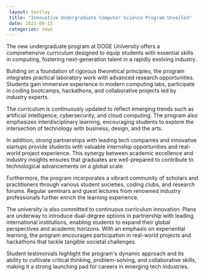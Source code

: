 ```yaml
---
 layout: textlay
 title: "Innovative Undergraduate Computer Science Program Unveiled"
 date: 2023-09-15
 categories: news 
---
```


The new undergraduate program at DOGE University offers a comprehensive curriculum designed to equip students with essential skills in computing, fostering next-generation talent in a rapidly evolving industry.

Building on a foundation of rigorous theoretical principles, the program integrates practical laboratory work with advanced research opportunities. Students gain immersive experience in modern computing labs, participate in coding bootcamps, hackathons, and collaborative projects led by industry experts.

The curriculum is continuously updated to reflect emerging trends such as artificial intelligence, cybersecurity, and cloud computing. The program also emphasizes interdisciplinary learning, encouraging students to explore the intersection of technology with business, design, and the arts.

In addition, strong partnerships with leading tech companies and innovative startups provide students with valuable internship opportunities and real-world project experience. This synergy between academic excellence and industry insights ensures that graduates are well-prepared to contribute to technological advancements on a global scale.

Furthermore, the program incorporates a vibrant community of scholars and practitioners through various student societies, coding clubs, and research forums. Regular seminars and guest lectures from renowned industry professionals further enrich the learning experience.

The university is also committed to continuous curriculum innovation. Plans are underway to introduce dual-degree options in partnership with leading international institutions, enabling students to expand their global perspectives and academic horizons. With an emphasis on experiential learning, the program encourages participation in real-world projects and hackathons that tackle tangible societal challenges.

Student testimonials highlight the program's dynamic approach and its ability to cultivate critical thinking, problem-solving, and collaborative skills, making it a strong launching pad for careers in emerging tech industries. 